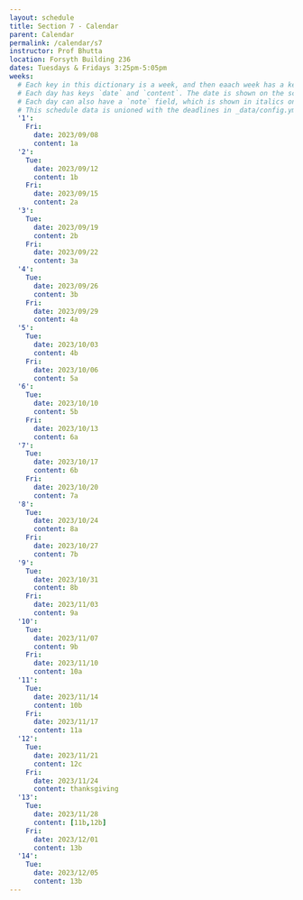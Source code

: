 ```yaml
---
layout: schedule
title: Section 7 - Calendar
parent: Calendar
permalink: /calendar/s7
instructor: Prof Bhutta
location: Forsyth Building 236
dates: Tuesdays & Fridays 3:25pm-5:05pm
weeks:
  # Each key in this dictionary is a week, and then eaach week has a key in [Mon, Tue, Wed, Thu, Fri].
  # Each day has keys `date` and `content`. The date is shown on the schedule, and `content` is a key into the yml file in _data/modules.yml. `content` may be an array.
  # Each day can also have a `note` field, which is shown in italics on the calendar.
  # This schedule data is unioned with the deadlines in _data/config.yml
  '1':
    Fri:
      date: 2023/09/08
      content: 1a
  '2':
    Tue:
      date: 2023/09/12
      content: 1b
    Fri:
      date: 2023/09/15
      content: 2a
  '3':
    Tue:
      date: 2023/09/19
      content: 2b
    Fri:
      date: 2023/09/22
      content: 3a
  '4':
    Tue:
      date: 2023/09/26
      content: 3b
    Fri:
      date: 2023/09/29
      content: 4a
  '5':
    Tue:
      date: 2023/10/03
      content: 4b
    Fri:
      date: 2023/10/06
      content: 5a
  '6':
    Tue:
      date: 2023/10/10
      content: 5b
    Fri:
      date: 2023/10/13
      content: 6a
  '7':
    Tue:
      date: 2023/10/17
      content: 6b
    Fri:
      date: 2023/10/20
      content: 7a
  '8':
    Tue:
      date: 2023/10/24
      content: 8a
    Fri:
      date: 2023/10/27
      content: 7b
  '9':
    Tue:
      date: 2023/10/31
      content: 8b
    Fri:
      date: 2023/11/03
      content: 9a
  '10':
    Tue:
      date: 2023/11/07
      content: 9b
    Fri:
      date: 2023/11/10
      content: 10a
  '11':
    Tue:
      date: 2023/11/14
      content: 10b
    Fri:
      date: 2023/11/17
      content: 11a
  '12':
    Tue:
      date: 2023/11/21
      content: 12c
    Fri:
      date: 2023/11/24
      content: thanksgiving
  '13':
    Tue:
      date: 2023/11/28
      content: [11b,12b]
    Fri:
      date: 2023/12/01
      content: 13b
  '14':
    Tue:
      date: 2023/12/05
      content: 13b
---
```

